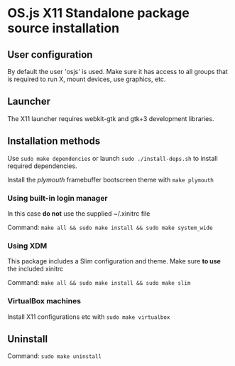 # OS.js X11 Standalone package source installation

## User configuration
By default the user 'osjs' is used. Make sure it has access to all groups
that is required to run X, mount devices, use graphics, etc.

## Launcher
The X11 launcher requires webkit-gtk and gtk+3 development libraries.

## Installation methods

Use `sudo make dependencies` or launch `sudo ./install-deps.sh` to install required dependencies.

Install the *plymouth* framebuffer bootscreen theme with `make plymouth`

### Using built-in login manager
In this case **do not** use the supplied ~/.xinitrc file

Command: `make all && sudo make install && sudo make system_wide`

### Using XDM
This package includes a Slim configuration and theme.
Make sure **to use** the included xinitrc

Command: `make all && sudo make install && sudo make slim`

### VirtualBox machines
Install X11 configurations etc with `sudo make virtualbox`

## Uninstall

Command: `sudo make uninstall`
